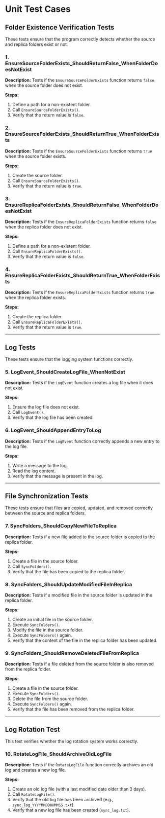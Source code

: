 # **Unit Test Cases**

## **Folder Existence Verification Tests**
These tests ensure that the program correctly detects whether the source and replica folders exist or not.

### **1. EnsureSourceFolderExists_ShouldReturnFalse_WhenFolderDoesNotExist**
**Description:** Tests if the `EnsureSourceFolderExists` function returns `false` when the source folder does not exist.

**Steps:**
1. Define a path for a non-existent folder.
2. Call `EnsureSourceFolderExists()`.
3. Verify that the return value is `false`.

### **2. EnsureSourceFolderExists_ShouldReturnTrue_WhenFolderExists**
**Description:** Tests if the `EnsureSourceFolderExists` function returns `true` when the source folder exists.

**Steps:**
1. Create the source folder.
2. Call `EnsureSourceFolderExists()`.
3. Verify that the return value is `true`.

### **3. EnsureReplicaFolderExists_ShouldReturnFalse_WhenFolderDoesNotExist**
**Description:** Tests if the `EnsureReplicaFolderExists` function returns `false` when the replica folder does not exist.

**Steps:**
1. Define a path for a non-existent folder.
2. Call `EnsureReplicaFolderExists()`.
3. Verify that the return value is `false`.

### **4. EnsureReplicaFolderExists_ShouldReturnTrue_WhenFolderExists**
**Description:** Tests if the `EnsureReplicaFolderExists` function returns `true` when the replica folder exists.

**Steps:**
1. Create the replica folder.
2. Call `EnsureReplicaFolderExists()`.
3. Verify that the return value is `true`.

---

## **Log Tests**
These tests ensure that the logging system functions correctly.

### **5. LogEvent_ShouldCreateLogFile_WhenNotExist**
**Description:** Tests if the `LogEvent` function creates a log file when it does not exist.

**Steps:**
1. Ensure the log file does not exist.
2. Call `LogEvent()`.
3. Verify that the log file has been created.

### **6. LogEvent_ShouldAppendEntryToLog**
**Description:** Tests if the `LogEvent` function correctly appends a new entry to the log file.

**Steps:**
1. Write a message to the log.
2. Read the log content.
3. Verify that the message is present in the log.

---

## **File Synchronization Tests**
These tests ensure that files are copied, updated, and removed correctly between the source and replica folders.

### **7. SyncFolders_ShouldCopyNewFileToReplica**
**Description:** Tests if a new file added to the source folder is copied to the replica folder.

**Steps:**
1. Create a file in the source folder.
2. Call `SyncFolders()`.
3. Verify that the file has been copied to the replica folder.

### **8. SyncFolders_ShouldUpdateModifiedFileInReplica**
**Description:** Tests if a modified file in the source folder is updated in the replica folder.

**Steps:**
1. Create an initial file in the source folder.
2. Execute `SyncFolders()`.
3. Modify the file in the source folder.
4. Execute `SyncFolders()` again.
5. Verify that the content of the file in the replica folder has been updated.

### **9. SyncFolders_ShouldRemoveDeletedFileFromReplica**
**Description:** Tests if a file deleted from the source folder is also removed from the replica folder.

**Steps:**
1. Create a file in the source folder.
2. Execute `SyncFolders()`.
3. Delete the file from the source folder.
4. Execute `SyncFolders()` again.
5. Verify that the file has been removed from the replica folder.

---

## **Log Rotation Test**
This test verifies whether the log rotation system works correctly.

### **10. RotateLogFile_ShouldArchiveOldLogFile**
**Description:** Tests if the `RotateLogFile` function correctly archives an old log and creates a new log file.

**Steps:**
1. Create an old log file (with a last modified date older than 3 days).
2. Call `RotateLogFile()`.
3. Verify that the old log file has been archived (e.g., `sync_log_YYYYMMDDHHMMSS.txt`).
4. Verify that a new log file has been created (`sync_log.txt`).

